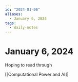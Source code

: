 ```yaml
---
id: "2024-01-06"
aliases:
  - January 6, 2024
tags:
  - daily-notes
---
```


# January 6, 2024

Hoping to read through

[[Computational Power and AI]]
